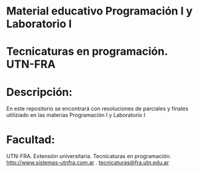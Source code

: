 # Material educativo Programación I y Laboratorio I

# Tecnicaturas en programación. UTN-FRA

# Descripción:

En este repositorio se encontrará con resoluciones de parciales y finales utiliziado en las materias Programación I y Laboratorio I

# Facultad:

UTN-FRA. Extensión universitaria. Tecnicaturas en programación. http://www.sistemas-utnfra.com.ar . tecnicaturas@fra.utn.edu.ar
